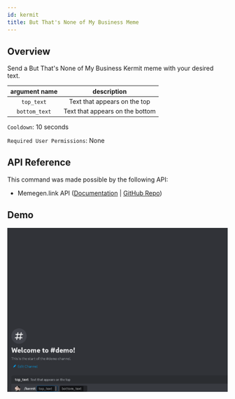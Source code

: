 ```yaml
---
id: kermit
title: But That's None of My Business Meme
---
```


## Overview

Send a But That's None of My Business Kermit meme with your desired text.

| argument name |           description           |
| :-----------: | :-----------------------------: |
|  `top_text`   |  Text that appears on the top   |
| `bottom_text` | Text that appears on the bottom |

`Cooldown`: 10 seconds

`Required User Permissions`: None

## API Reference

This command was made possible by the following API:

- Memegen.link API ([Documentation](https://memegen.link/) | [GitHub Repo](https://github.com/jacebrowning/memegen))

## Demo

![But That's None of My Business Meme Command Demo Gif](../../../public/memes/kermit.gif)
